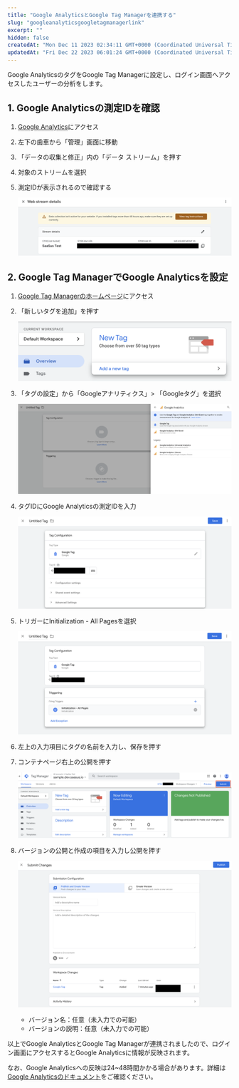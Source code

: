 ```yaml
---
title: "Google AnalyticsとGoogle Tag Managerを連携する"
slug: "googleanalyticsgoogletagmanagerlink"
excerpt: ""
hidden: false
createdAt: "Mon Dec 11 2023 02:34:11 GMT+0000 (Coordinated Universal Time)"
updatedAt: "Fri Dec 22 2023 06:01:24 GMT+0000 (Coordinated Universal Time)"
---
```

Google AnalyticsのタグをGoogle Tag Managerに設定し、ログイン画面へアクセスしたユーザーの分析をします。

## 1. Google Analyticsの測定IDを確認

1. <a href="https://analytics.google.com/analytics/web" target="_blank">Google Analytics</a>にアクセス
2. 左下の歯車から「管理」画面に移動
3. 「データの収集と修正」内の「データ ストリーム」を押す
4. 対象のストリームを選択
5. 測定IDが表示されるので確認する

   ![googleanalyticsgoogletagmanagerlink-1](/ja/img/part-4/application-settings/googletagmanagersetting/googleanalyticsgoogletagmanagerlink-1.png)

## 2. Google Tag ManagerでGoogle Analyticsを設定

1. <a href="https://tagmanager.google.com/?hl=JA" target="_blank">Google Tag Managerのホームページ</a>にアクセス
2. 「新しいタグを追加」を押す

   ![googleanalyticsgoogletagmanagerlink-2](/ja/img/part-4/application-settings/googletagmanagersetting/googleanalyticsgoogletagmanagerlink-2.png)
3. 「タグの設定」から「Googleアナリティクス」> 「Googleタグ」を選択

   ![googleanalyticsgoogletagmanagerlink-3](/ja/img/part-4/application-settings/googletagmanagersetting/googleanalyticsgoogletagmanagerlink-3.png)
4. タグIDにGoogle Analyticsの測定IDを入力

   ![googleanalyticsgoogletagmanagerlink-4](/ja/img/part-4/application-settings/googletagmanagersetting/googleanalyticsgoogletagmanagerlink-4.png)
5. トリガーにInitialization - All Pagesを選択

   ![googleanalyticsgoogletagmanagerlink-5](/ja/img/part-4/application-settings/googletagmanagersetting/googleanalyticsgoogletagmanagerlink-5.png)
6. 左上の入力項目にタグの名前を入力し、保存を押す
7. コンテナページ右上の公開を押す

   ![googleanalyticsgoogletagmanagerlink-6](/ja/img/part-4/application-settings/googletagmanagersetting/googleanalyticsgoogletagmanagerlink-6.png)
8. バージョンの公開と作成の項目を入力し公開を押す

   ![googleanalyticsgoogletagmanagerlink-7](/ja/img/part-4/application-settings/googletagmanagersetting/googleanalyticsgoogletagmanagerlink-7.png)

   - バージョン名：任意（未入力での可能）
   - バージョンの説明：任意（未入力での可能）

以上でGoogle AnalyticsとGoogle Tag Managerが連携されましたので、ログイン画面にアクセスするとGoogle Analyticsに情報が反映されます。

なお、Google Analyticsへの反映は24~48時間かかる場合があります。詳細は<a href="https://support.google.com/analytics/answer/7084038?hl=ja&sjid=9555982415879226311-AP#zippy=%2C%E3%81%93%E3%81%AE%E8%A8%98%E4%BA%8B%E3%81%AE%E5%86%85%E5%AE%B9" target="_blank">Google Analyticsのドキュメント</a>をご確認ください。
